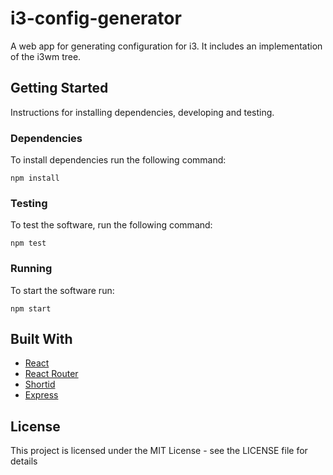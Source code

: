 # i3-config-generator
A web app for generating configuration for i3. It includes an implementation of the i3wm tree.

## Getting Started
Instructions for installing dependencies, developing and testing.

### Dependencies
To install dependencies run the following command:
```
npm install
```

### Testing
To test the software, run the following command:
```
npm test
```

### Running
To start the software run:
```
npm start
```

## Built With
- [React](https://github.com/facebook/react)
- [React Router](https://github.com/ReactTraining/react-router)
- [Shortid](https://github.com/dylang/shortid)
- [Express](https://github.com/expressjs/express)

## License
This project is licensed under the MIT License - see the LICENSE file for details
